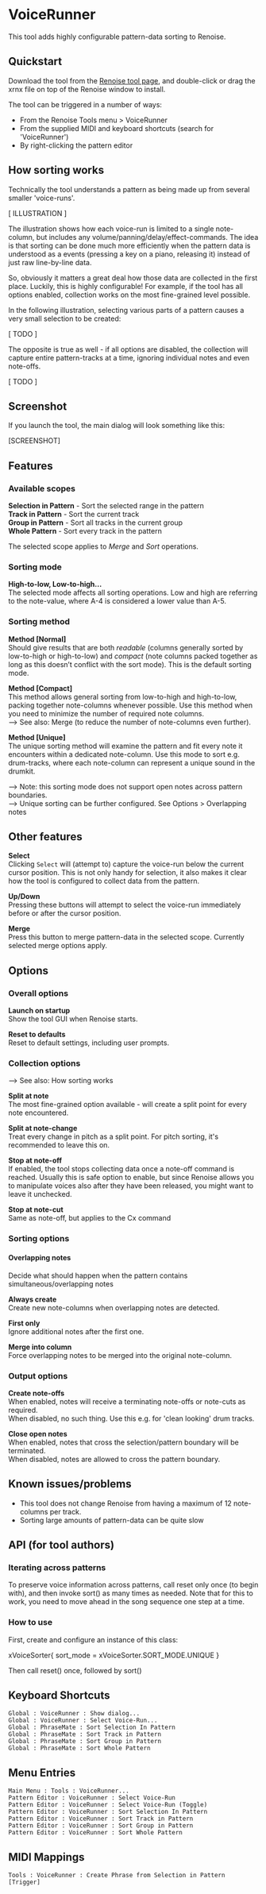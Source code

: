 # VoiceRunner


This tool adds highly configurable pattern-data sorting to Renoise. 


## Quickstart

Download the tool from the [Renoise tool page](http://www.renoise.com/tools/voicerunner), and double-click or drag the xrnx file on top of the Renoise window to install.

The tool can be triggered in a number of ways:  

* From the Renoise Tools menu > VoiceRunner
* From the supplied MIDI and keyboard shortcuts (search for 'VoiceRunner') 
* By right-clicking the pattern editor

## How sorting works


Technically the tool understands a pattern as being made up from several smaller 'voice-runs'. 

[ ILLUSTRATION ]

The illustration shows how each voice-run is limited to a single note-column, but includes any volume/panning/delay/effect-commands. The idea is that sorting can be done much more efficiently when the pattern data is understood as a events (pressing a key on a piano, releasing it) instead of just raw line-by-line data.  

So, obviously it matters a great deal how those data are collected in the first place. Luckily, this is highly configurable! For example, if the tool has all options enabled, collection works on the most fine-grained level possible. 

In the following illustration, selecting various parts of a pattern causes a very small selection to be created: 

[ TODO ]

The opposite is true as well - if all options are disabled, the collection will capture entire pattern-tracks at a time, ignoring individual notes and even note-offs. 

[ TODO ]

## Screenshot

If you launch the tool, the main dialog will look something like this:

[SCREENSHOT]


## Features

### Available scopes

**Selection in Pattern** - Sort the selected range in the pattern  
**Track in Pattern** - Sort the current track  
**Group in Pattern** - Sort all tracks in the current group  
**Whole Pattern** - Sort every track in the pattern  

The selected scope applies to _Merge_ and _Sort_ operations.    


### Sorting mode

**High-to-low, Low-to-high...**  
The selected mode affects all sorting operations. Low and high are referring to the note-value, where A-4 is considered a lower value than A-5.

### Sorting method

**Method [Normal]**  
Should give results that are both _readable_ (columns generally sorted by low-to-high or high-to-low) and _compact_ (note columns packed together as long as this doesn’t conflict with the sort mode). This is the default sorting mode. 

**Method [Compact]**  
This method allows general sorting from low-to-high and high-to-low, packing together note-columns whenever possible. Use this method when you need to minimize the number of required note columns.  
--> See also: Merge (to reduce the number of note-columns even further).
 
**Method [Unique]**    
The unique sorting method will examine the pattern and fit every note it encounters within a dedicated note-column. Use this mode to sort e.g. drum-tracks, where each note-column can represent a unique sound in the drumkit. 

--> Note: this sorting mode does not support open notes across pattern boundaries.  
--> Unique sorting can be further configured. See Options > Overlapping notes

## Other features

**Select**  
Clicking `Select` will (attempt to) capture the voice-run below the current cursor position. This is not only handy for selection, it also makes it clear how the tool is configured to collect data from the pattern. 

**Up/Down**   
Pressing these buttons will attempt to select the voice-run immediately before or after the cursor position. 

**Merge**  
Press this button to merge pattern-data in the selected scope. Currently selected merge options apply. 


## Options


### Overall options

**Launch on startup**  
Show the tool GUI when Renoise starts.
  
**Reset to defaults**  
Reset to default settings, including user prompts.

### Collection options 

--> See also: How sorting works  

**Split at note**  
The most fine-grained option available - will create a split point for every note encountered.
      
**Split at note-change**  
Treat every change in pitch as a split point. For pitch sorting, it's recommended to leave this on.
   
**Stop at note-off**  
If enabled, the tool stops collecting data once a note-off command is reached. Usually this is safe option to enable, but since Renoise allows you to manipulate voices also after they have been released, you might want to leave it unchecked. 

**Stop at note-cut**  
Same as note-off, but applies to the Cx command  

### Sorting options 

#### Overlapping notes

Decide what should happen when the pattern contains simultaneous/overlapping notes

**Always create**   
Create new note-columns when overlapping notes are detected.
   
**First only**  
Ignore additional notes after the first one.
   
**Merge into column**  
Force overlapping notes to be merged into the original note-column.     

### Output options 

**Create note-offs**  
When enabled, notes will receive a terminating note-offs or note-cuts as required.  
When disabled, no such thing. Use this e.g. for 'clean looking' drum tracks.  

**Close open notes**  
When enabled, notes that cross the selection/pattern boundary will be terminated.  
When disabled, notes are allowed to cross the pattern boundary.   
   

## Known issues/problems 

* This tool does not change Renoise from having a maximum of 12 note-columns per track.   
* Sorting large amounts of pattern-data can be quite slow  

## API (for tool authors)

### Iterating across patterns

To preserve voice information across patterns, call reset only once (to begin with), and then invoke sort() as many times as needed. Note that for this to work, you need to move ahead in the song sequence one step at a time. 

### How to use

First, create and configure an instance of this class:

xVoiceSorter{
  sort_mode = xVoiceSorter.SORT_MODE.UNIQUE
}

Then call reset() once, followed by sort() 





## Keyboard Shortcuts

	Global : VoiceRunner : Show dialog...
	Global : VoiceRunner : Select Voice-Run...
	Global : PhraseMate : Sort Selection In Pattern
	Global : PhraseMate : Sort Track in Pattern
	Global : PhraseMate : Sort Group in Pattern
	Global : PhraseMate : Sort Whole Pattern

## Menu Entries

	Main Menu : Tools : VoiceRunner...
	Pattern Editor : VoiceRunner : Select Voice-Run
	Pattern Editor : VoiceRunner : Select Voice-Run (Toggle)
	Pattern Editor : VoiceRunner : Sort Selection In Pattern
	Pattern Editor : VoiceRunner : Sort Track in Pattern
	Pattern Editor : VoiceRunner : Sort Group in Pattern
	Pattern Editor : VoiceRunner : Sort Whole Pattern


## MIDI Mappings

	Tools : VoiceRunner : Create Phrase from Selection in Pattern [Trigger]


